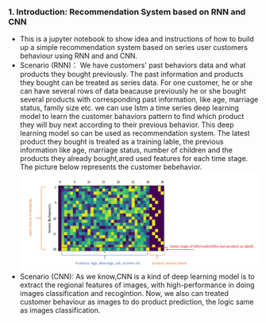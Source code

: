 ### 1. Introduction: Recommendation System based on RNN and CNN
- This is a jupyter notebook to show idea and instructions of how to build up a simple recommendation system based on series user customers behaviour using RNN and and CNN.
- Scenario (RNN)： We have customers' past behaviors data and what products they bought previously. The past information and products they bought can be treated as series data. For one customer, he or she can have several rows of data beacause previously he or she bought several products with corresponding past information, like age, marriage status, family size etc. we can use lstm a time series deep learning model to learn the customer bahaviors pattern to find which product they will buy next according to their previous behavior. This deep learning model so can be used as recommendation system. The latest product they bought is treated as a training lable, the previous information like age, marriage status, number of children and the products they already bought,ared used features for each time stage. The picture below represents the customer bebehavior.
![](image.png)
- Scenario (CNN): As we know,CNN is a kind of deep learning model is to extract the regional features of images, with high-performance in  doing images classification and recogintion. Now, we also can treated customer behaviour as images to do product prediction, the logic same as images classification.
